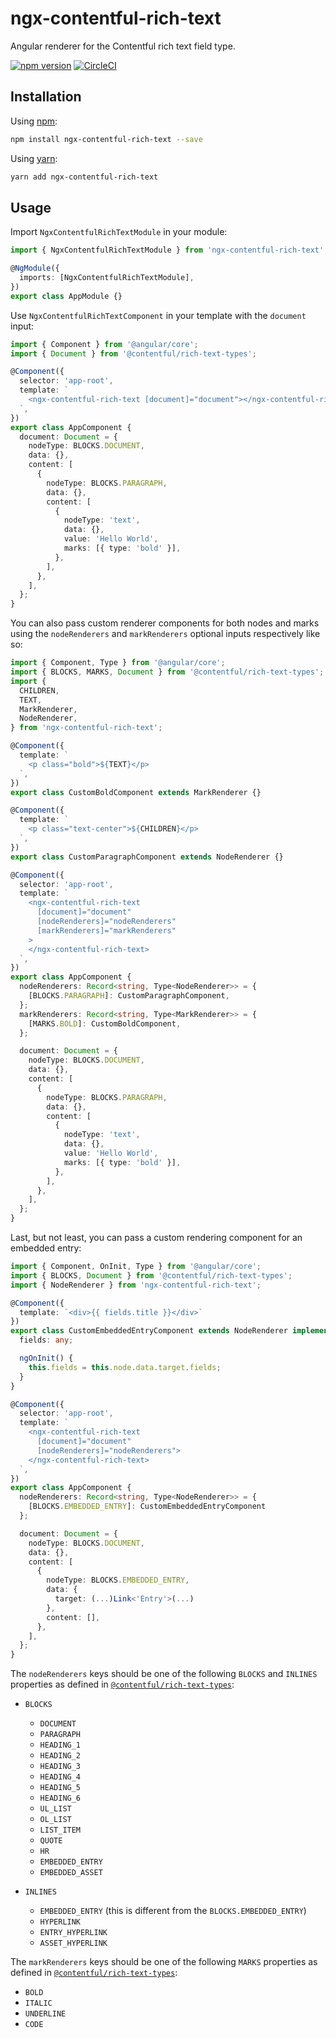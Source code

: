 # ngx-contentful-rich-text

Angular renderer for the Contentful rich text field type.

[![npm version](https://badge.fury.io/js/ngx-contentful-rich-text.svg)](https://badge.fury.io/js/ngx-contentful-rich-text)
[![CircleCI](https://circleci.com/gh/kgajera/ngx-contentful-rich-text.svg?style=svg)](https://circleci.com/gh/kgajera/ngx-contentful-rich-text)

## Installation

Using [npm](https://www.npmjs.com/package/ngx-contentful-rich-text):

```sh
npm install ngx-contentful-rich-text --save
```

Using [yarn](https://yarnpkg.com/package/ngx-contentful-rich-text):

```sh
yarn add ngx-contentful-rich-text
```

## Usage

Import `NgxContentfulRichTextModule` in your module:

```typescript
import { NgxContentfulRichTextModule } from 'ngx-contentful-rich-text';

@NgModule({
  imports: [NgxContentfulRichTextModule],
})
export class AppModule {}
```

Use `NgxContentfulRichTextComponent` in your template with the `document` input:

```typescript
import { Component } from '@angular/core';
import { Document } from '@contentful/rich-text-types';

@Component({
  selector: 'app-root',
  template: `
    <ngx-contentful-rich-text [document]="document"></ngx-contentful-rich-text>
  `,
})
export class AppComponent {
  document: Document = {
    nodeType: BLOCKS.DOCUMENT,
    data: {},
    content: [
      {
        nodeType: BLOCKS.PARAGRAPH,
        data: {},
        content: [
          {
            nodeType: 'text',
            data: {},
            value: 'Hello World',
            marks: [{ type: 'bold' }],
          },
        ],
      },
    ],
  };
}
```

You can also pass custom renderer components for both nodes and marks using the `nodeRenderers` and `markRenderers` optional inputs respectively like so:

```typescript
import { Component, Type } from '@angular/core';
import { BLOCKS, MARKS, Document } from '@contentful/rich-text-types';
import {
  CHILDREN,
  TEXT,
  MarkRenderer,
  NodeRenderer,
} from 'ngx-contentful-rich-text';

@Component({
  template: `
    <p class="bold">${TEXT}</p>
  `,
})
export class CustomBoldComponent extends MarkRenderer {}

@Component({
  template: `
    <p class="text-center">${CHILDREN}</p>
  `,
})
export class CustomParagraphComponent extends NodeRenderer {}

@Component({
  selector: 'app-root',
  template: `
    <ngx-contentful-rich-text
      [document]="document"
      [nodeRenderers]="nodeRenderers"
      [markRenderers]="markRenderers"
    >
    </ngx-contentful-rich-text>
  `,
})
export class AppComponent {
  nodeRenderers: Record<string, Type<NodeRenderer>> = {
    [BLOCKS.PARAGRAPH]: CustomParagraphComponent,
  };
  markRenderers: Record<string, Type<MarkRenderer>> = {
    [MARKS.BOLD]: CustomBoldComponent,
  };

  document: Document = {
    nodeType: BLOCKS.DOCUMENT,
    data: {},
    content: [
      {
        nodeType: BLOCKS.PARAGRAPH,
        data: {},
        content: [
          {
            nodeType: 'text',
            data: {},
            value: 'Hello World',
            marks: [{ type: 'bold' }],
          },
        ],
      },
    ],
  };
}
```

Last, but not least, you can pass a custom rendering component for an embedded entry:

```typescript
import { Component, OnInit, Type } from '@angular/core';
import { BLOCKS, Document } from '@contentful/rich-text-types';
import { NodeRenderer } from 'ngx-contentful-rich-text';

@Component({
  template: `<div>{{ fields.title }}</div>`
})
export class CustomEmbeddedEntryComponent extends NodeRenderer implements OnInit {
  fields: any;

  ngOnInit() {
    this.fields = this.node.data.target.fields;
  }
}

@Component({
  selector: 'app-root',
  template: `
    <ngx-contentful-rich-text
      [document]="document"
      [nodeRenderers]="nodeRenderers">
    </ngx-contentful-rich-text>
  `,
})
export class AppComponent {
  nodeRenderers: Record<string, Type<NodeRenderer>> = {
    [BLOCKS.EMBEDDED_ENTRY]: CustomEmbeddedEntryComponent
  };

  document: Document = {
    nodeType: BLOCKS.DOCUMENT,
    data: {},
    content: [
      {
        nodeType: BLOCKS.EMBEDDED_ENTRY,
        data: {
          target: (...)Link<'Entry'>(...)
        },
        content: [],
      },
    ],
  };
}
```

The `nodeRenderers` keys should be one of the following `BLOCKS` and `INLINES` properties as defined in [`@contentful/rich-text-types`](https://www.npmjs.com/package/@contentful/rich-text-types):

- `BLOCKS`

  - `DOCUMENT`
  - `PARAGRAPH`
  - `HEADING_1`
  - `HEADING_2`
  - `HEADING_3`
  - `HEADING_4`
  - `HEADING_5`
  - `HEADING_6`
  - `UL_LIST`
  - `OL_LIST`
  - `LIST_ITEM`
  - `QUOTE`
  - `HR`
  - `EMBEDDED_ENTRY`
  - `EMBEDDED_ASSET`

- `INLINES`
  - `EMBEDDED_ENTRY` (this is different from the `BLOCKS.EMBEDDED_ENTRY`)
  - `HYPERLINK`
  - `ENTRY_HYPERLINK`
  - `ASSET_HYPERLINK`

The `markRenderers` keys should be one of the following `MARKS` properties as defined in [`@contentful/rich-text-types`](https://www.npmjs.com/package/@contentful/rich-text-types):

- `BOLD`
- `ITALIC`
- `UNDERLINE`
- `CODE`
